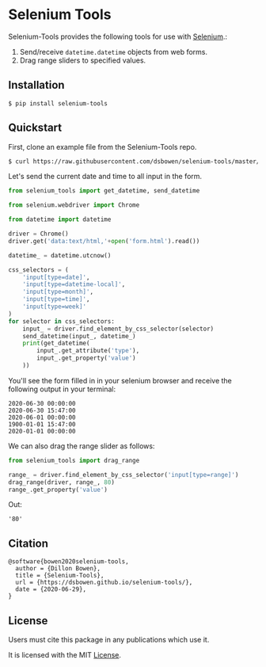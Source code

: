 # Selenium Tools

Selenium-Tools provides the following tools for use with [Selenium](https://selenium-python.readthedocs.io/).:

1. Send/receive `datetime.datetime` objects from web forms.
2. Drag range sliders to specified values.

## Installation

```
$ pip install selenium-tools
```

## Quickstart

First, clone an example file from the Selenium-Tools repo.

```bash
$ curl https://raw.githubusercontent.com/dsbowen/selenium-tools/master/form.html --output form.html
```

Let's send the current date and time to all input in the form.

```python
from selenium_tools import get_datetime, send_datetime

from selenium.webdriver import Chrome

from datetime import datetime

driver = Chrome()
driver.get('data:text/html,'+open('form.html').read())

datetime_ = datetime.utcnow()

css_selectors = (
    'input[type=date]',
    'input[type=datetime-local]',
    'input[type=month]',
    'input[type=time]',
    'input[type=week]'
)
for selector in css_selectors:
    input_ = driver.find_element_by_css_selector(selector)
    send_datetime(input_, datetime_)
    print(get_datetime(
        input_.get_attribute('type'), 
        input_.get_property('value')
    ))
```

You'll see the form filled in in your selenium browser and receive the following output in your terminal:

```
2020-06-30 00:00:00
2020-06-30 15:47:00
2020-06-01 00:00:00
1900-01-01 15:47:00
2020-01-01 00:00:00
```

We can also drag the range slider as follows:

```python
from selenium_tools import drag_range

range_ = driver.find_element_by_css_selector('input[type=range]')
drag_range(driver, range_, 80)
range_.get_property('value')
```

Out:

```
'80'
```

## Citation

```
@software{bowen2020selenium-tools,
  author = {Dillon Bowen},
  title = {Selenium-Tools},
  url = {https://dsbowen.github.io/selenium-tools/},
  date = {2020-06-29},
}
```

## License

Users must cite this package in any publications which use it.

It is licensed with the MIT [License](https://github.com/dsbowen/selenium-tools/blob/master/LICENSE).